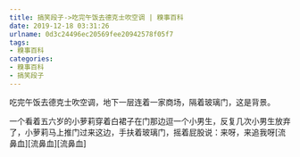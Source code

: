```yaml
---
title: 搞笑段子->吃完午饭去德克士吹空调 | 糗事百科
date: 2019-12-18 03:31:26
urlname: 0d3c24496ec20569fee20942578f05f7
tags: 
- 糗事百科
categories:
- 糗事百科
- 搞笑段子
---
```

吃完午饭去德克士吹空调，地下一层连着一家商场，隔着玻璃门，这是背景。

一个看着五六岁的小萝莉穿着白裙子在门那边逗一个小男生，反复几次小男生放弃了，小萝莉马上推门过来这边，手扶着玻璃门，摇着屁股说：来呀，来追我呀[流鼻血][流鼻血][流鼻血]


